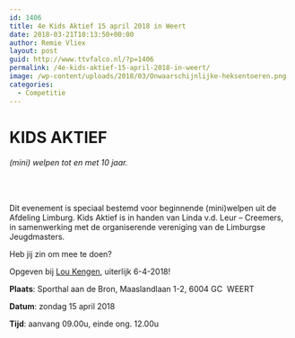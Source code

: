 ```yaml
---
id: 1406
title: 4e Kids Aktief 15 april 2018 in Weert
date: 2018-03-21T10:13:50+00:00
author: Remie Vliex
layout: post
guid: http://www.ttvfalco.nl/?p=1406
permalink: /4e-kids-aktief-15-april-2018-in-weert/
image: /wp-content/uploads/2018/03/Onwaarschijnlijke-heksentoeren.png
categories:
  - Competitie
---
```

# KIDS AKTIEF

###### (mini) welpen tot en met 10 jaar.

&nbsp;

Dit evenement is speciaal bestemd voor beginnende (mini)welpen uit de Afdeling Limburg. Kids Aktief is in handen van Linda v.d. Leur – Creemers, in samenwerking met de organiserende vereniging van de Limburgse Jeugdmasters.

Heb jij zin om mee te doen?

Opgeven bij [Lou Kengen](m&#97;&#x69;&#x6c;&#x74;o&#58;&#x6c;&#x2e;&#x6b;e&#110;&#x67;&#x65;&#x6e;&#64;&#104;&#x6f;&#x6d;&#x65;.&#110;&#x6c;), uiterlijk 6-4-2018!

**Plaats**: Sporthal aan de Bron, Maaslandlaan 1-2, 6004 GC  WEERT
  
**Datum**: zondag 15 april 2018
  
**Tijd**: aanvang 09.00u, einde ong. 12.00u

&nbsp;